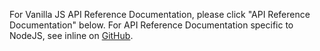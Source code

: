 For Vanilla JS API Reference Documentation, please click "API Reference Documentation" below.  For API Reference Documentation specific to NodeJS, see inline on [GitHub](https://github.com/smartdevicelink/sdl_javascript_suite/tree/master/lib/node/src).